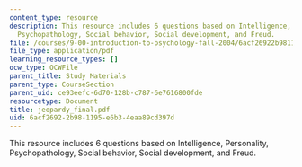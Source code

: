 ```yaml
---
content_type: resource
description: This resource includes 6 questions based on Intelligence, Personality,
  Psychopathology, Social behavior, Social development, and Freud.
file: /courses/9-00-introduction-to-psychology-fall-2004/6acf26922b981195e6b34eaa89cd397d_jeopardy_final.pdf
file_type: application/pdf
learning_resource_types: []
ocw_type: OCWFile
parent_title: Study Materials
parent_type: CourseSection
parent_uid: ce93eefc-6d70-128b-c787-6e7616800fde
resourcetype: Document
title: jeopardy_final.pdf
uid: 6acf2692-2b98-1195-e6b3-4eaa89cd397d
---
```

This resource includes 6 questions based on Intelligence, Personality, Psychopathology, Social behavior, Social development, and Freud.

